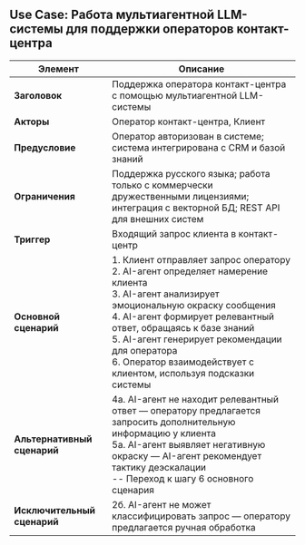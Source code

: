 ## Use Case: Работа мультиагентной LLM-системы для поддержки операторов контакт-центра

| Элемент                | Описание                                                                 |
|------------------------|--------------------------------------------------------------------------|
| **Заголовок**          | Поддержка оператора контакт-центра с помощью мультиагентной LLM-системы  |
| **Акторы**             | Оператор контакт-центра, Клиент                  |
| **Предусловие**        | Оператор авторизован в системе; система интегрирована с CRM и базой знаний|
| **Ограничения**        | Поддержка русского языка; работа только с коммерчески дружественными лицензиями; интеграция с векторной БД; REST API для внешних систем |
| **Триггер**            | Входящий запрос клиента в контакт-центр                                  |
| **Основной сценарий**  | 1. Клиент отправляет запрос оператору<br>2. AI-агент определяет намерение клиента<br>3. AI-агент анализирует эмоциональную окраску сообщения<br>4. AI-агент формирует релевантный ответ, обращаясь к базе знаний<br>5. AI-агент генерирует рекомендации для оператора<br>6. Оператор взаимодействует с клиентом, используя подсказки системы<br> |
| **Альтернативный сценарий** | 4а. AI-агент не находит релевантный ответ — оператору предлагается запросить дополнительную информацию у клиента<br>5а. AI-агент выявляет негативную окраску — AI-агент рекомендует тактику деэскалации<br>-- Переход к шагу 6 основного сценария |
| **Исключительный сценарий** | 2б. AI-агент не может классифицировать запрос — оператору предлагается ручная обработка |
